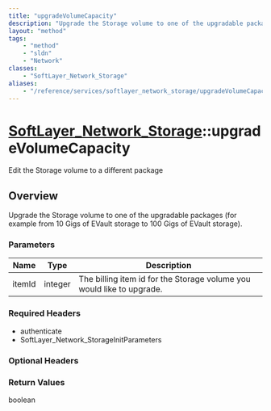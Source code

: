 ```yaml
---
title: "upgradeVolumeCapacity"
description: "Upgrade the Storage volume to one of the upgradable packages (for example from 10 Gigs of EVault storage to 100 Gigs of... "
layout: "method"
tags:
    - "method"
    - "sldn"
    - "Network"
classes:
    - "SoftLayer_Network_Storage"
aliases:
    - "/reference/services/softlayer_network_storage/upgradeVolumeCapacity"
---
```

# [SoftLayer_Network_Storage](/reference/services/SoftLayer_Network_Storage)::upgradeVolumeCapacity

Edit the Storage volume to a different package


## Overview 
Upgrade the Storage volume to one of the upgradable packages (for example from 10 Gigs of EVault storage to 100 Gigs of EVault storage). 

### Parameters 
|Name | Type | Description |
| --- | --- | --- |
|itemId| integer| The billing item id for the Storage volume you would like to upgrade.|


### Required Headers
* authenticate
* SoftLayer_Network_StorageInitParameters

### Optional Headers

### Return Values
boolean

